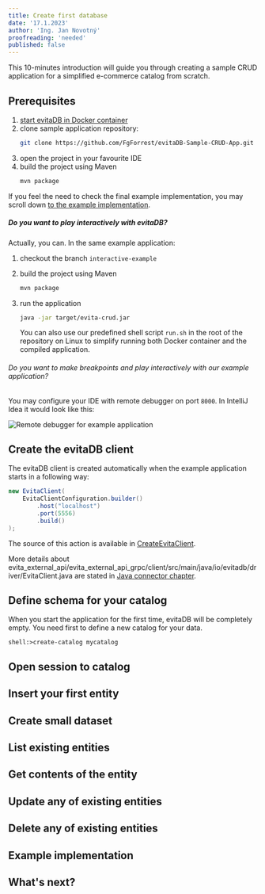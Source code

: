 ```yaml
---
title: Create first database
date: '17.1.2023'
author: 'Ing. Jan Novotný'
proofreading: 'needed'
published: false
---
```


This 10-minutes introduction will guide you through creating a sample CRUD application for a simplified e-commerce
catalog from scratch.

## Prerequisites

1. [start evitaDB in Docker container](run-evitadb.md#run-as-service-inside-docker)
2. clone sample application repository:
    ```bash
    git clone https://github.com/FgForrest/evitaDB-Sample-CRUD-App.git
    ```
3. open the project in your favourite IDE
4. build the project using Maven
   ```bash
   mvn package
   ```

If you feel the need to check the final example implementation, you may scroll down [to the example implementation](#example-implementation).

<Note type="question">

<NoteTitle toggles="true">

##### Do you want to play interactively with evitaDB?
</NoteTitle>

Actually, you can. In the same example application:

1. checkout the branch `interactive-example`
2. build the project using Maven
   ```bash
   mvn package
   ```
3. run the application
   ```bash
   java -jar target/evita-crud.jar
   ```

   You can also use our predefined shell script `run.sh` in the root of the repository on Linux to simplify running both
   Docker container and the compiled application.

###### Do you want to make breakpoints and play interactively with our example application?

You may configure your IDE with remote debugger on port `8000`. In IntelliJ Idea it would look like this:

![Remote debugger for example application](/www/evita/docs/user/en/get-started/assets/intellij-idea-debugger.png)

</Note>

## Create the evitaDB client

The evitaDB client is created automatically when the example application starts in a following way:

<CodeTabs>
<CodeTabsBlock>

```java
new EvitaClient(
	EvitaClientConfiguration.builder()
		.host("localhost")
		.port(5556)
		.build()
);
```

</CodeTabsBlock>
</CodeTabs>

The source of this action is available in
<SourceClass>[CreateEvitaClient](https://github.com/FgForrest/evitaDB-Sample-CRUD-App/blob/main/src/main/java/io/evitadb/example/crud/api/CreateEvitaClient.java)</SourceClass>.

More details about <SourceClass>evita_external_api/evita_external_api_grpc/client/src/main/java/io/evitadb/driver/EvitaClient.java</SourceClass>
are stated in [Java connector chapter](../use/connectors/java.md).

## Define schema for your catalog

When you start the application for the first time, evitaDB will be completely empty. You need first to define
a new <Term document="docs/user/en/index.md">catalog</Term> for your data.

```
shell:>create-catalog mycatalog
```

## Open session to catalog

## Insert your first entity

## Create small dataset

## List existing entities

## Get contents of the entity

## Update any of existing entities

## Delete any of existing entities

## Example implementation

## What's next?